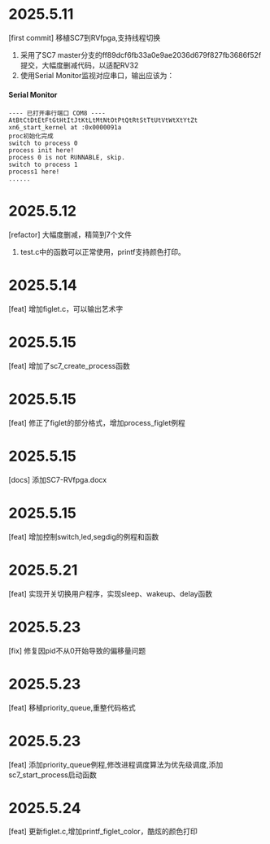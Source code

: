 # 2025.5.11
[first commit] 移植SC7到RVfpga,支持线程切换
1. 采用了SC7 master分支的ff89dcf6fb33a0e9ae2036d679f827fb3686f52f提交，大幅度删减代码，以适配RV32
2. 使用Serial Monitor监视对应串口，输出应该为：

#### Serial Monitor
```
---- 已打开串行端口 COM8 ----
AtBtCtDtEtFtGtHtItJtKtLtMtNtOtPtQtRtStTtUtVtWtXtYtZt
xn6_start_kernel at :0x0000091a
proc初始化完成
switch to process 0
process init here!
process 0 is not RUNNABLE, skip.
switch to process 1
process1 here!
......

```

# 2025.5.12
[refactor] 大幅度删减，精简到7个文件
1. test.c中的函数可以正常使用，printf支持颜色打印。

# 2025.5.14
[feat] 增加figlet.c，可以输出艺术字

# 2025.5.15
[feat] 增加了sc7_create_process函数

# 2025.5.15
[feat] 修正了figlet的部分格式，增加process_figlet例程

# 2025.5.15
[docs] 添加SC7-RVfpga.docx

# 2025.5.15
[feat] 增加控制switch,led,segdig的例程和函数

# 2025.5.21
[feat] 实现开关切换用户程序，实现sleep、wakeup、delay函数

# 2025.5.23
[fix] 修复因pid不从0开始导致的偏移量问题

# 2025.5.23
[feat] 移植priority_queue,重整代码格式

# 2025.5.23
[feat] 添加priority_queue例程,修改进程调度算法为优先级调度,添加sc7_start_process启动函数

# 2025.5.24
[feat] 更新figlet.c,增加printf_figlet_color，酷炫的颜色打印

